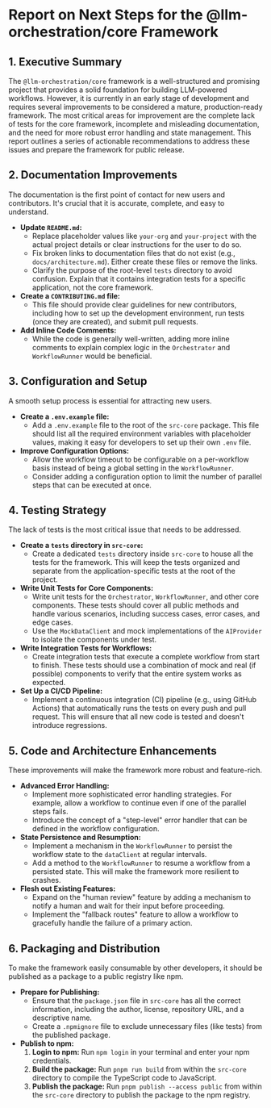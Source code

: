 # Report on Next Steps for the @llm-orchestration/core Framework

## 1. Executive Summary

The `@llm-orchestration/core` framework is a well-structured and promising project that provides a solid foundation for building LLM-powered workflows. However, it is currently in an early stage of development and requires several improvements to be considered a mature, production-ready framework. The most critical areas for improvement are the complete lack of tests for the core framework, incomplete and misleading documentation, and the need for more robust error handling and state management. This report outlines a series of actionable recommendations to address these issues and prepare the framework for public release.

## 2. Documentation Improvements

The documentation is the first point of contact for new users and contributors. It's crucial that it is accurate, complete, and easy to understand.

*   **Update `README.md`:**
    *   Replace placeholder values like `your-org` and `your-project` with the actual project details or clear instructions for the user to do so.
    *   Fix broken links to documentation files that do not exist (e.g., `docs/architecture.md`). Either create these files or remove the links.
    *   Clarify the purpose of the root-level `tests` directory to avoid confusion. Explain that it contains integration tests for a specific application, not the core framework.
*   **Create a `CONTRIBUTING.md` file:**
    *   This file should provide clear guidelines for new contributors, including how to set up the development environment, run tests (once they are created), and submit pull requests.
*   **Add Inline Code Comments:**
    *   While the code is generally well-written, adding more inline comments to explain complex logic in the `Orchestrator` and `WorkflowRunner` would be beneficial.

## 3. Configuration and Setup

A smooth setup process is essential for attracting new users.

*   **Create a `.env.example` file:**
    *   Add a `.env.example` file to the root of the `src-core` package. This file should list all the required environment variables with placeholder values, making it easy for developers to set up their own `.env` file.
*   **Improve Configuration Options:**
    *   Allow the workflow timeout to be configurable on a per-workflow basis instead of being a global setting in the `WorkflowRunner`.
    *   Consider adding a configuration option to limit the number of parallel steps that can be executed at once.

## 4. Testing Strategy

The lack of tests is the most critical issue that needs to be addressed.

*   **Create a `tests` directory in `src-core`:**
    *   Create a dedicated `tests` directory inside `src-core` to house all the tests for the framework. This will keep the tests organized and separate from the application-specific tests at the root of the project.
*   **Write Unit Tests for Core Components:**
    *   Write unit tests for the `Orchestrator`, `WorkflowRunner`, and other core components. These tests should cover all public methods and handle various scenarios, including success cases, error cases, and edge cases.
    *   Use the `MockDataClient` and mock implementations of the `AIProvider` to isolate the components under test.
*   **Write Integration Tests for Workflows:**
    *   Create integration tests that execute a complete workflow from start to finish. These tests should use a combination of mock and real (if possible) components to verify that the entire system works as expected.
*   **Set Up a CI/CD Pipeline:**
    *   Implement a continuous integration (CI) pipeline (e.g., using GitHub Actions) that automatically runs the tests on every push and pull request. This will ensure that all new code is tested and doesn't introduce regressions.

## 5. Code and Architecture Enhancements

These improvements will make the framework more robust and feature-rich.

*   **Advanced Error Handling:**
    *   Implement more sophisticated error handling strategies. For example, allow a workflow to continue even if one of the parallel steps fails.
    *   Introduce the concept of a "step-level" error handler that can be defined in the workflow configuration.
*   **State Persistence and Resumption:**
    *   Implement a mechanism in the `WorkflowRunner` to persist the workflow state to the `dataClient` at regular intervals.
    *   Add a method to the `WorkflowRunner` to resume a workflow from a persisted state. This will make the framework more resilient to crashes.
*   **Flesh out Existing Features:**
    *   Expand on the "human review" feature by adding a mechanism to notify a human and wait for their input before proceeding.
    *   Implement the "fallback routes" feature to allow a workflow to gracefully handle the failure of a primary action.

## 6. Packaging and Distribution

To make the framework easily consumable by other developers, it should be published as a package to a public registry like npm.

*   **Prepare for Publishing:**
    *   Ensure that the `package.json` file in `src-core` has all the correct information, including the author, license, repository URL, and a descriptive name.
    *   Create a `.npmignore` file to exclude unnecessary files (like tests) from the published package.
*   **Publish to npm:**
    1.  **Login to npm:** Run `npm login` in your terminal and enter your npm credentials.
    2.  **Build the package:** Run `pnpm run build` from within the `src-core` directory to compile the TypeScript code to JavaScript.
    3.  **Publish the package:** Run `pnpm publish --access public` from within the `src-core` directory to publish the package to the npm registry.